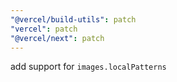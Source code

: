 ```yaml
---
"@vercel/build-utils": patch
"vercel": patch
"@vercel/next": patch
---
```


add support for `images.localPatterns`

